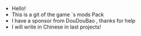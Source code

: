 - Hello!
- This is a git of the game <Minecraft>`s mods Pack
- I have a sponsor from DouDouBao , thanks for help
- I will write in Chinese in last projects!
